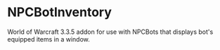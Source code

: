 # NPCBotInventory
World of Warcraft 3.3.5 addon for use with NPCBots that displays bot's equipped items in a window.
